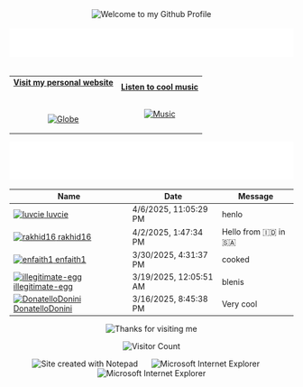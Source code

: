 <!-- "Hero" Header -->
<div align="center">
  <img src="https://github.com/BrunnerLivio/brunnerlivio/blob/master/images/welcome.png?raw=true" style="max-width: 100%;" alt="Welcome to my Github Profile" />
  <br />
  <br />
  <img height="50" alt="My Name is Livio and I like Node.js" src="images/personal_note.svg" />
  <br />
  <br />

</div>

<!-- Social -->
<table width="100%" align="center">
<tr>
<td align="center">
<a href="https://brunnerliv.io">
<strong>Visit my personal website </strong>
<br />
<br />
<br />

<p>

<img alt="Globe" height="80" src="images/globe.gif">
</a>
</p>

</td>


<td align="center">
<a href="https://www.youtube.com/watch?v=3YxaaGgTQYM&ab_channel=EvanescenceVEVO">
<strong>Listen to cool music</strong>
<br />
<br />


<p>
<img height="100" alt="Music" src="images/music.gif"> 
</a>
</p>

</td>
</tr>
</table>

<div align="center">
<a href="https://github.com/BrunnerLivio/brunnerlivio/issues/62#issuecomment-new"><img src="images/guestbook.svg"></a> 
</div>

<!-- Guestbook -->
| Name | Date | Message |
|---|---|---|
| <a href="https://github.com/luvcie"><img width="24" src="https://avatars.githubusercontent.com/u/166442204?s=24&u=ef8b9519884de8b2183faa657f94dee6224aad03&v=4" alt="luvcie" /> luvcie</a> |4/6/2025, 11:05:29 PM|henlo|
| <a href="https://github.com/rakhid16"><img width="24" src="https://avatars.githubusercontent.com/u/22288931?s=24&u=df33f9db316c486dc67c39ea1d871c3753dfa390&v=4" alt="rakhid16" /> rakhid16</a> |4/2/2025, 1:47:34 PM|Hello from 🇮‍🇩 in 🇸‍🇦|
| <a href="https://github.com/enfaith1"><img width="24" src="https://avatars.githubusercontent.com/u/200623740?s=24&v=4" alt="enfaith1" /> enfaith1</a> |3/30/2025, 4:31:37 PM|cooked|
| <a href="https://github.com/illegitimate-egg"><img width="24" src="https://avatars.githubusercontent.com/u/63966843?s=24&u=5d17403a2446a4cdf01c8026ee2dbfa998b07ae6&v=4" alt="illegitimate-egg" /> illegitimate-egg</a> |3/19/2025, 12:05:51 AM|blenis|
| <a href="https://github.com/DonatelloDonini"><img width="24" src="https://avatars.githubusercontent.com/u/134225482?s=24&u=60d3c3575978ed4269d2e602ea54a2165651f200&v=4" alt="DonatelloDonini" /> DonatelloDonini</a> |3/16/2025, 8:45:38 PM|Very cool|
<!-- /Guestbook -->

<!-- Footer -->

<div align="center">

<img height="120" alt="Thanks for visiting me" width="100%" src="https://raw.githubusercontent.com/BrunnerLivio/brunnerlivio/master/images/marquee.svg" />
<br />

![Visitor Count](https://profile-counter.glitch.me/brunnerlivio/count.svg)


<img src="https://raw.githubusercontent.com/BrunnerLivio/brunnerlivio/master/images/notepad.gif" alt="Site created with Notepad" height="30" />
<!-- "margin-right: whatever;" -->
<span>&nbsp;&nbsp;&nbsp;&nbsp;</span>  
<img src="https://raw.githubusercontent.com/BrunnerLivio/brunnerlivio/master/images/ie_logo.gif" alt="Microsoft Internet Explorer" />
<span>&nbsp;&nbsp;&nbsp;&nbsp;</span>  
<img src="https://raw.githubusercontent.com/BrunnerLivio/brunnerlivio/master/images/noframes.gif" alt="Microsoft Internet Explorer" />

</div>
